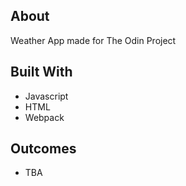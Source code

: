 ## About
Weather App made for The Odin Project

## Built With
- Javascript
- HTML
- Webpack

## Outcomes
- TBA